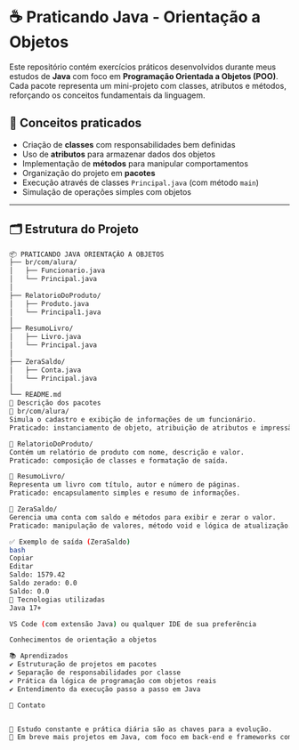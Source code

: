 # ☕ Praticando Java - Orientação a Objetos

Este repositório contém exercícios práticos desenvolvidos durante meus estudos de **Java** com foco em **Programação Orientada a Objetos (POO)**. Cada pacote representa um mini-projeto com classes, atributos e métodos, reforçando os conceitos fundamentais da linguagem.

## 🧠 Conceitos praticados

- Criação de **classes** com responsabilidades bem definidas
- Uso de **atributos** para armazenar dados dos objetos
- Implementação de **métodos** para manipular comportamentos
- Organização do projeto em **pacotes**
- Execução através de classes `Principal.java` (com método `main`)
- Simulação de operações simples com objetos

---

## 🗂️ Estrutura do Projeto

```bash
📦 PRATICANDO JAVA ORIENTAÇÃO A OBJETOS
├── br/com/alura/
│   ├── Funcionario.java
│   └── Principal.java
│
├── RelatorioDoProduto/
│   ├── Produto.java
│   └── Principal1.java
│
├── ResumoLivro/
│   ├── Livro.java
│   └── Principal.java
│
├── ZeraSaldo/
│   ├── Conta.java
│   └── Principal.java
│
└── README.md
📌 Descrição dos pacotes
🔹 br/com/alura/
Simula o cadastro e exibição de informações de um funcionário.
Praticado: instanciamento de objeto, atribuição de atributos e impressão de dados.

🔹 RelatorioDoProduto/
Contém um relatório de produto com nome, descrição e valor.
Praticado: composição de classes e formatação de saída.

🔹 ResumoLivro/
Representa um livro com título, autor e número de páginas.
Praticado: encapsulamento simples e resumo de informações.

🔹 ZeraSaldo/
Gerencia uma conta com saldo e métodos para exibir e zerar o valor.
Praticado: manipulação de valores, método void e lógica de atualização.

✅ Exemplo de saída (ZeraSaldo)
bash
Copiar
Editar
Saldo: 1579.42
Saldo zerado: 0.0
Saldo: 0.0
🚀 Tecnologias utilizadas
Java 17+

VS Code (com extensão Java) ou qualquer IDE de sua preferência

Conhecimentos de orientação a objetos

📚 Aprendizados
✔️ Estruturação de projetos em pacotes
✔️ Separação de responsabilidades por classe
✔️ Prática da lógica de programação com objetos reais
✔️ Entendimento da execução passo a passo em Java

🔗 Contato


🧠 Estudo constante e prática diária são as chaves para a evolução.
🚀 Em breve mais projetos em Java, com foco em back-end e frameworks como Spring Boot.